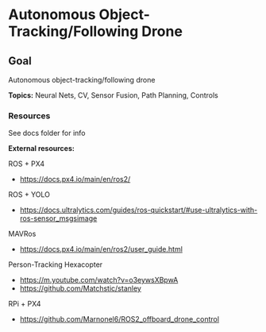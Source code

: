 # Autonomous Object-Tracking/Following Drone

## Goal
Autonomous object-tracking/following drone

**Topics:** Neural Nets, CV, Sensor Fusion, Path Planning, Controls

### Resources
See docs folder for info

**External resources:**

ROS + PX4
  - https://docs.px4.io/main/en/ros2/

ROS + YOLO
  - https://docs.ultralytics.com/guides/ros-quickstart/#use-ultralytics-with-ros-sensor_msgsimage 

MAVRos
  - https://docs.px4.io/main/en/ros2/user_guide.html

Person-Tracking Hexacopter 
  - https://m.youtube.com/watch?v=o3eywsXBpwA   
  - https://github.com/Matchstic/stanley

RPi + PX4
  - https://github.com/Marnonel6/ROS2_offboard_drone_control